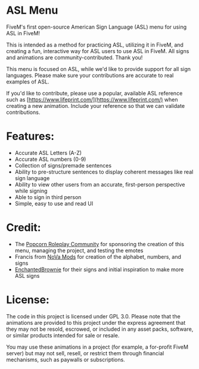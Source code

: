 # ASL Menu 

FiveM's first open-source American Sign Language (ASL) menu for using ASL in FiveM! 

This is intended as a method for practicing ASL, utilizing it in FiveM, and creating a fun, interactive way for ASL users to use ASL in FiveM. All signs and animations are community-contributed. Thank you!

This menu is focused on ASL, while we'd like to provide support for all sign languages. Please make sure your contributions are accurate to real examples of ASL.

If you'd like to contribute, please use a popular, available ASL reference such as [https://www.lifeprint.com/](https://www.lifeprint.com/) when creating a new animation. Include your reference so that we can validate contributions.

# **Features:**
- Accurate ASL Letters (A-Z)
- Accurate ASL numbers (0-9)
- Collection of signs/premade sentences
- Ability to pre-structure sentences to display coherent messages like real sign language
- Ability to view other users from an accurate, first-person perspective while signing
- Able to sign in third person
- Simple, easy to use and read UI

# **Credit:**
- The [Popcorn Roleplay Community](https://discord.com/invite/popcornroleplay) for sponsoring the creation of this menu, managing the project, and testing the emotes
- Francis from [NoVa Mods](https://discord.gg/nova-mods) for creation of the alphabet, numbers, and signs
- [EnchantedBrownie](https://www.gta5-mods.com/misc/asl-animations) for their signs and initial inspiration to make more ASL signs

# **License:**

The code in this project is licensed under GPL 3.0. Please note that the animations are provided to this project under the express agreement that they may not be resold, escrowed, or included in any asset packs, software, or similar products intended for sale or resale. 

You may use these animations in a project (for example, a for-profit FiveM server) but may not sell, resell, or restrict them through financial mechanisms, such as paywalls or subscriptions.
